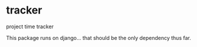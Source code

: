 tracker
=======

project time tracker

This package runs on django... that should be the only dependency thus far.

